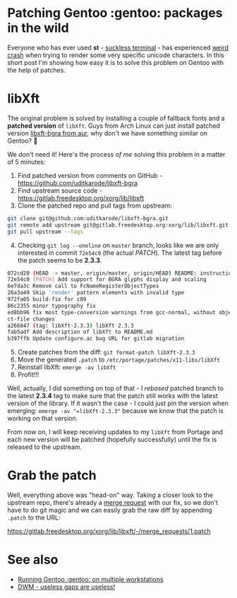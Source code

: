 # Patching Gentoo :gentoo: packages in the wild
Everyone who has ever used **st** - [suckless terminal](https://st.suckless.org) - has experienced [weird crash](https://github.com/LukeSmithxyz/voidrice/issues/284) when trying to render some very specific unicode characters. In this short post I'm showing how easy it is to solve this problem on Gentoo with the help of patches.

# libXft
The original problem is solved by installing a couple of fallback fonts and a **patched version** of `libXft`. Guys from Arch Linux can just install patched version [libxft-bgra from aur](https://aur.archlinux.org/packages/libxft-bgra), why don't we have something similar on Gentoo? :thinking:

We don't need it! Here's the process *of me* solving this problem in a matter of 5 minutes:

1. Find patched version from comments on GitHub - https://github.com/uditkarode/libxft-bgra
2. Find upstream source code - https://gitlab.freedesktop.org/xorg/lib/libxft
3. Clone the patched repo and pull tags from upstream:
  ```bash
  git clone git@github.com:uditkarode/libxft-bgra.git
  git remote add upstream git@gitlab.freedesktop.org:xorg/lib/libxft.git
  git pull upstream --tags
  ```
4. Checking `git log --oneline` on `master` branch, looks like we are only interested in commit `72e54c0` (the actual *PATCH*). The latest tag before the patch seems to be **2.3.3**.
  ```bash
  072cd20 (HEAD -> master, origin/master, origin/HEAD) README: instructions i guess
  72e54c0 [PATCH] Add support for BGRA glyphs display and scaling
  6e7da3c Remove call to FcNameRegisterObjectTypes
  26a3a49 Skip 'render' pattern elements with invalid type
  972fa05 build-fix for c89
  86c2355 minor typography fix
  ed8bb96 fix most type-conversion warnings from gcc-normal, without obje
  ct-file changes
  a266847 (tag: libXft-2.3.3) libXft 2.3.3
  fab5adf Add description of libXft to README.md
  b397ffb Update configure.ac bug URL for gitlab migration
  ```

5. Create patches from the diff: `git format-patch libXft-2.3.3`
6. Move the generated `.patch` to `/etc/portage/patches/x11-libs/libXft`
7. Reinstall libXft: `emerge -av libXft`
8. Profit!!!

Well, actually, I did something on top of that - I *rebased* patched branch to the latest **2.3.4** tag to make sure that the patch still works with the latest version of the library. If it wasn't the case - I could just pin the version when emerging: `emerge -av "=libXft-2.3.3"` because we know that the patch is working on that version.

From now on, I will keep receiving updates to my `libXft` from Portage and each new version will be patched (hopefully successfully) until the fix is released to the upstream.

# Grab the patch
Well, everything above was "head-on" way. Taking a closer look to the upstream repo, there's already a [merge request](https://gitlab.freedesktop.org/xorg/lib/libxft/-/merge_requests/1) with our fix, so we don't have to do git magic and we can easily grab the raw diff by appending `.patch` to the URL:

https://gitlab.freedesktop.org/xorg/lib/libxft/-/merge_requests/1.patch

# See also
 - [Running Gentoo :gentoo: on multiple workstations](2022-04-17.md)
 - [DWM - useless gaps are useless!](2022-04-02.md)
